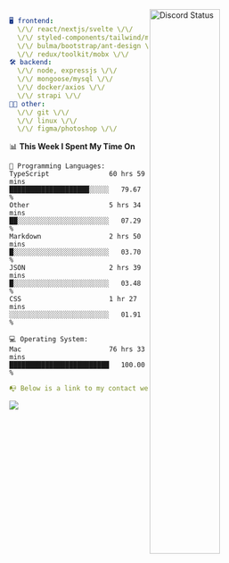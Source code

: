 
<a href="https://discord.com/users/279302975371870218" target="_blank">
    <img width="50%" align="right" alt="Discord Status" src="https://lanyard.cnrad.dev/api/279302975371870218?bg=161B22&borderRadius=5px%205px%200%200&hideTimestamp=true&idleMessage=Just%20chillin%27%20at%20the%20moment&animated=true">
</a>

```yaml
🖥️ frontend: 
  \/\/ react/nextjs/svelte \/\/
  \/\/ styled-components/tailwind/mui/
  \/\/ bulma/bootstrap/ant-design \/\/
  \/\/ redux/toolkit/mobx \/\/
🛠 backend: 
  \/\/ node, expressjs \/\/
  \/\/ mongoose/mysql \/\/
  \/\/ docker/axios \/\/
  \/\/ strapi \/\/
👨‍💻 other: 
  \/\/ git \/\/ 
  \/\/ linux \/\/
  \/\/ figma/photoshop \/\/
```
<!--START_SECTION:waka-->
📊 **This Week I Spent My Time On** 

```text
💬 Programming Languages: 
TypeScript               60 hrs 59 mins      ████████████████████░░░░░   79.67 % 
Other                    5 hrs 34 mins       ██░░░░░░░░░░░░░░░░░░░░░░░   07.29 % 
Markdown                 2 hrs 50 mins       █░░░░░░░░░░░░░░░░░░░░░░░░   03.70 % 
JSON                     2 hrs 39 mins       █░░░░░░░░░░░░░░░░░░░░░░░░   03.48 % 
CSS                      1 hr 27 mins        ░░░░░░░░░░░░░░░░░░░░░░░░░   01.91 % 

💻 Operating System: 
Mac                      76 hrs 33 mins      █████████████████████████   100.00 % 
```


<!--END_SECTION:waka-->
```yaml
📭 Below is a link to my contact website 
```
<a href="https://mxns.xyz" target="_black"> <img src="https://img.shields.io/badge/website-161B22?style=for-the-badge&logo=About.me&logoColor=white"></img> <a/>
